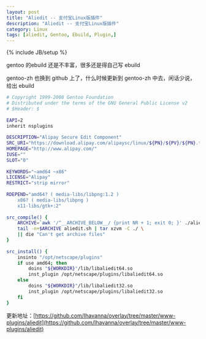 ```yaml
---
layout: post
title: "Aliedit -- 支付宝Linux版插件"
description: "Aliedit -- 支付宝Linux版插件"
category: Linux
tags: [aliedit, Gentoo, Ebuild, Plugin,]
---
```

{% include JB/setup %}

gentoo 的ebuild 还是不丰富，很多还是得自己写 ebuild

gentoo-zh 也换到 github 上了，什么时候更新到 gentoo-zh 中去，闲话少说，给出 ebuild

```bash
# Copyright 1999-2008 Gentoo Foundation
# Distributed under the terms of the GNU General Public License v2
# $Header: $
 
EAPI=2
inherit nsplugins
 
DESCRIPTION="Alipay Secure Edit Component"
SRC_URI="https://download.alipay.com/alipaysc/linux/${PN}/${PV}/${PN}.tar.gz"
HOMEPAGE="http://www.alipay.com/"
IUSE=""
SLOT="0"
 
KEYWORDS="~amd64 ~x86"
LICENSE="Alipay"
RESTRICT="strip mirror"
 
RDEPEND="amd64? ( media-libs/libpng:1.2 )
    x86? ( media-libs/libpng )
    x11-libs/gtk+:2"
 
src_compile() {
    ARCHIVE=`awk '/^__ARCHIVE_BELOW__/ {print NR + 1; exit 0; }' ./aliedit.sh`
    tail -n+$ARCHIVE aliedit.sh | tar xzvm -C ./ \
    || die "Can't get archive files"
}
 
src_install() {
    insinto "/opt/netscape/plugins"
    if use amd64; then
        doins "${WORKDIR}"/lib/libaliedit64.so
        inst_plugin /opt/netscape/plugins/libaliedit64.so
    else
        doins "${WORKDIR}"/lib/libaliedit32.so
        inst_plugin /opt/netscape/plugins/libaliedit32.so
    fi
}
```

更新地址：[https://github.com/Ihavanna/overlay/tree/master/www-plugins/aliedit](https://github.com/Ihavanna/overlay/tree/master/www-plugins/aliedit)
